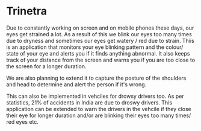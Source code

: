 # Trinetra

Due to constantly working on screen and on mobile phones these days, our eyes get strained a lot. As a result of this we blink our eyes too many times due to dryness and sometimes our eyes get watery / red due to strain. Thiis is an application that monitors your eye blinking pattern and the colour/ state of your eye and alerts you if it finds anything abnormal. It also keeps track of your distance from the screen and warns you if you are too close to the screen for a longer duration.

We are also planning to extend it to capture the posture of the shoulders and head to determine and alert the person if it's wrong.

This can also be implemented in vehciles for drowsy drivers too. As per statistics, 21% of accidents in India are due to droswy drivers. This application can be extended to warn the drivers in the vehcile if they close their eye for longer duration and/or are blinking their eyes too many times/ red eyes etc.
